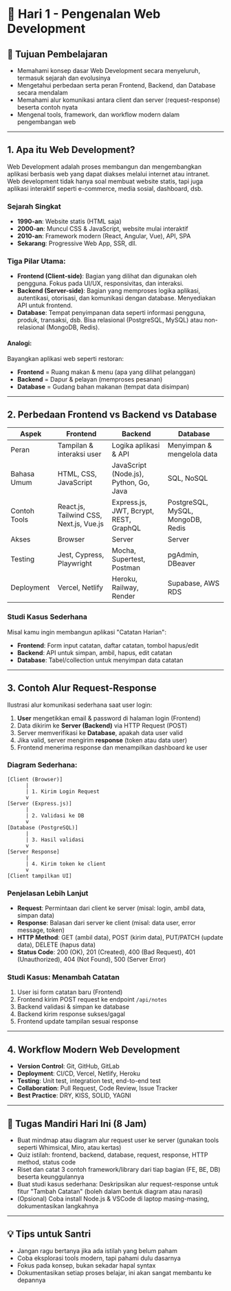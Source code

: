 
# 📘 Hari 1 - Pengenalan Web Development

## 🎯 Tujuan Pembelajaran
- Memahami konsep dasar Web Development secara menyeluruh, termasuk sejarah dan evolusinya
- Mengetahui perbedaan serta peran Frontend, Backend, dan Database secara mendalam
- Memahami alur komunikasi antara client dan server (request-response) beserta contoh nyata
- Mengenal tools, framework, dan workflow modern dalam pengembangan web

---

## 1. Apa itu Web Development?
Web Development adalah proses membangun dan mengembangkan aplikasi berbasis web yang dapat diakses melalui internet atau intranet. Web development tidak hanya soal membuat website statis, tapi juga aplikasi interaktif seperti e-commerce, media sosial, dashboard, dsb.

### Sejarah Singkat
- **1990-an**: Website statis (HTML saja)
- **2000-an**: Muncul CSS & JavaScript, website mulai interaktif
- **2010-an**: Framework modern (React, Angular, Vue), API, SPA
- **Sekarang**: Progressive Web App, SSR, dll.

### Tiga Pilar Utama:
- **Frontend (Client-side)**: Bagian yang dilihat dan digunakan oleh pengguna. Fokus pada UI/UX, responsivitas, dan interaksi.
- **Backend (Server-side)**: Bagian yang memproses logika aplikasi, autentikasi, otorisasi, dan komunikasi dengan database. Menyediakan API untuk frontend.
- **Database**: Tempat penyimpanan data seperti informasi pengguna, produk, transaksi, dsb. Bisa relasional (PostgreSQL, MySQL) atau non-relasional (MongoDB, Redis).

#### Analogi:
Bayangkan aplikasi web seperti restoran:
- **Frontend** = Ruang makan & menu (apa yang dilihat pelanggan)
- **Backend** = Dapur & pelayan (memproses pesanan)
- **Database** = Gudang bahan makanan (tempat data disimpan)

---

## 2. Perbedaan Frontend vs Backend vs Database

| Aspek        | Frontend                  | Backend                       | Database                     |
|--------------|---------------------------|-------------------------------|------------------------------|
| Peran        | Tampilan & interaksi user | Logika aplikasi & API         | Menyimpan & mengelola data   |
| Bahasa Umum  | HTML, CSS, JavaScript     | JavaScript (Node.js), Python, Go, Java | SQL, NoSQL                  |
| Contoh Tools | React.js, Tailwind CSS, Next.js, Vue.js | Express.js, JWT, Bcrypt, REST, GraphQL | PostgreSQL, MySQL, MongoDB, Redis |
| Akses        | Browser                   | Server                        | Server                       |
| Testing      | Jest, Cypress, Playwright | Mocha, Supertest, Postman     | pgAdmin, DBeaver             |
| Deployment   | Vercel, Netlify           | Heroku, Railway, Render       | Supabase, AWS RDS            |

### Studi Kasus Sederhana
Misal kamu ingin membangun aplikasi "Catatan Harian":
- **Frontend**: Form input catatan, daftar catatan, tombol hapus/edit
- **Backend**: API untuk simpan, ambil, hapus, edit catatan
- **Database**: Tabel/collection untuk menyimpan data catatan

---

## 3. Contoh Alur Request-Response

Ilustrasi alur komunikasi sederhana saat user login:

1. **User** mengetikkan email & password di halaman login (Frontend)
2. Data dikirim ke **Server (Backend)** via HTTP Request (POST)
3. Server memverifikasi ke **Database**, apakah data user valid
4. Jika valid, server mengirim **response** (token atau data user)
5. Frontend menerima response dan menampilkan dashboard ke user

### Diagram Sederhana:

```
[Client (Browser)]
      |
      | 1. Kirim Login Request
      v
[Server (Express.js)]
      |
      | 2. Validasi ke DB
      v
[Database (PostgreSQL)]
      |
      | 3. Hasil validasi
      v
[Server Response]
      |
      | 4. Kirim token ke client
      v
[Client tampilkan UI]
```

### Penjelasan Lebih Lanjut
- **Request**: Permintaan dari client ke server (misal: login, ambil data, simpan data)
- **Response**: Balasan dari server ke client (misal: data user, error message, token)
- **HTTP Method**: GET (ambil data), POST (kirim data), PUT/PATCH (update data), DELETE (hapus data)
- **Status Code**: 200 (OK), 201 (Created), 400 (Bad Request), 401 (Unauthorized), 404 (Not Found), 500 (Server Error)

### Studi Kasus: Menambah Catatan
1. User isi form catatan baru (Frontend)
2. Frontend kirim POST request ke endpoint `/api/notes`
3. Backend validasi & simpan ke database
4. Backend kirim response sukses/gagal
5. Frontend update tampilan sesuai response

---

## 4. Workflow Modern Web Development

- **Version Control**: Git, GitHub, GitLab
- **Deployment**: CI/CD, Vercel, Netlify, Heroku
- **Testing**: Unit test, integration test, end-to-end test
- **Collaboration**: Pull Request, Code Review, Issue Tracker
- **Best Practice**: DRY, KISS, SOLID, YAGNI

---

## 📌 Tugas Mandiri Hari Ini (8 Jam)
- Buat mindmap atau diagram alur request user ke server (gunakan tools seperti Whimsical, Miro, atau kertas)
- Quiz istilah: frontend, backend, database, request, response, HTTP method, status code
- Riset dan catat 3 contoh framework/library dari tiap bagian (FE, BE, DB) beserta keunggulannya
- Buat studi kasus sederhana: Deskripsikan alur request-response untuk fitur "Tambah Catatan" (boleh dalam bentuk diagram atau narasi)
- (Opsional) Coba install Node.js & VSCode di laptop masing-masing, dokumentasikan langkahnya

---

## 💡 Tips untuk Santri
- Jangan ragu bertanya jika ada istilah yang belum paham
- Coba eksplorasi tools modern, tapi pahami dulu dasarnya
- Fokus pada konsep, bukan sekadar hapal syntax
- Dokumentasikan setiap proses belajar, ini akan sangat membantu ke depannya
